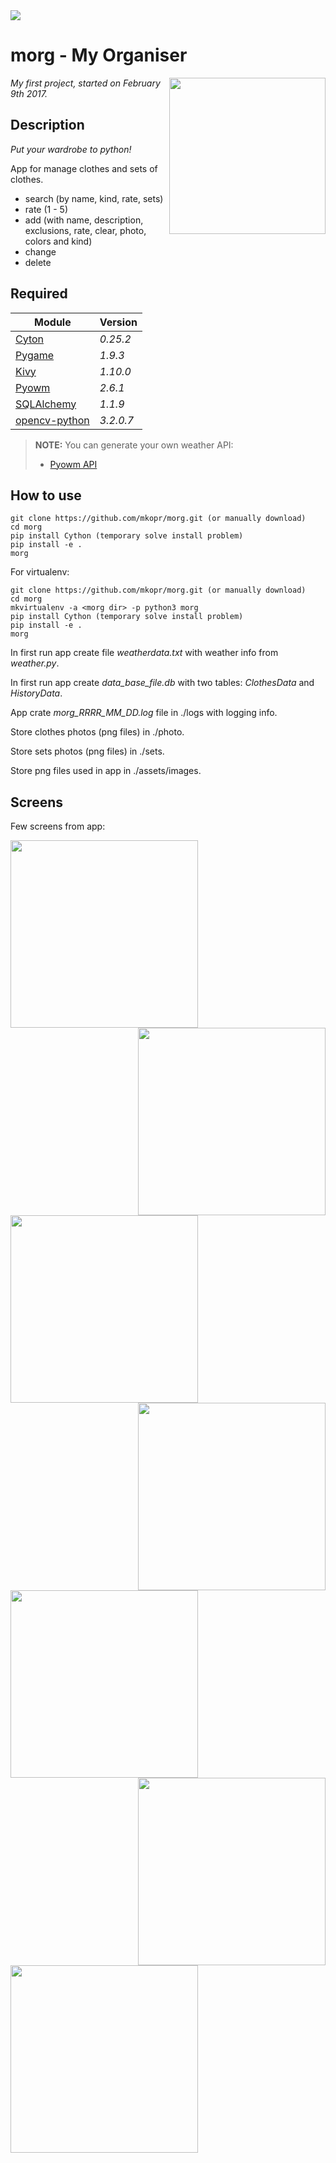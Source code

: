 <img aligh="left" src="https://camo.githubusercontent.com/c2ed0c1d8ac1a5ebbe7281923d42b50b7962912c/68747470733a2f2f696d672e736869656c64732e696f2f62616467652f707974686f6e2d332e362d626c75652e737667"/>


morg - My Organiser
===================
<img align="right" height="250" src="http://i.imgur.com/0yPtcWq.png"/>

_My first project, started on February 9th 2017._


Description
-----------
_Put your wardrobe to python!_


App for manage clothes and sets of clothes. 
 - search (by name, kind, rate, sets)
 - rate (1 - 5)
 - add (with name, description, exclusions, rate, clear, photo, colors and kind)
 - change
 - delete 


Required
--------
Module                                                     | Version
-------                                                    |--------
[Cyton](http://cython.org/)	                               |_0.25.2_
[Pygame](https://www.pygame.org/)                          |_1.9.3_
[Kivy](https://kivy.org/)                                  |_1.10.0_
[Pyowm](https://github.com/csparpa/pyowm)                  |_2.6.1_ 
[SQLAlchemy](https://sqlalchemy.org)                       |_1.1.9_
[opencv-python](https://pypi.python.org/pypi/opencv-python)|_3.2.0.7_

> **NOTE:** You can generate your own weather API:
>- [Pyowm API](https://home.openweathermap.org/)

How to use
----------

    git clone https://github.com/mkopr/morg.git (or manually download)
    cd morg
    pip install Cython (temporary solve install problem)
    pip install -e .
    morg
    
    
For virtualenv:

    git clone https://github.com/mkopr/morg.git (or manually download)
    cd morg
    mkvirtualenv -a <morg dir> -p python3 morg
    pip install Cython (temporary solve install problem)
    pip install -e .
    morg


    
In first run app create file _weatherdata.txt_ with weather info from _weather.py_.

In first run app create _data_base_file.db_ with two tables: _ClothesData_ and _HistoryData_.

App crate _morg_RRRR_MM_DD.log_ file in ./logs with logging info. 

Store clothes photos (png files) in ./photo.

Store sets photos (png files) in ./sets.

Store png files used in app in ./assets/images.


Screens
-------
Few screens from app:


<img align="left" height="300" src="http://i.imgur.com/ch37U7V.png"/>
<img align="right" height="300" src="http://i.imgur.com/CQRaV82.png"/>

<img align="left" height="300" src="http://i.imgur.com/PQldAEC.png"/>
<img align="right" height="300" src="http://i.imgur.com/WIN5qXO.png"/>

<img align="left" height="300" src="http://i.imgur.com/yok3Pf2.png"/>
<img align="right" height="300" src="http://i.imgur.com/tcJbgRt.png"/>

<img align="left" height="300" src="http://i.imgur.com/fqVybrJ.png"/>
